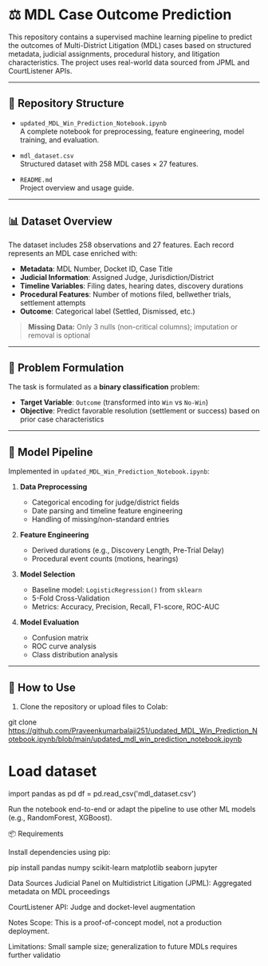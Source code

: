 # ⚖️ MDL Case Outcome Prediction

This repository contains a supervised machine learning pipeline to predict the outcomes of Multi-District Litigation (MDL) cases based on structured metadata, judicial assignments, procedural history, and litigation characteristics. The project uses real-world data sourced from JPML and CourtListener APIs.

---

## 📂 Repository Structure

- `updated_MDL_Win_Prediction_Notebook.ipynb`  
  A complete notebook for preprocessing, feature engineering, model training, and evaluation.

- `mdl_dataset.csv`  
  Structured dataset with 258 MDL cases × 27 features.

- `README.md`  
  Project overview and usage guide.

---

## 📊 Dataset Overview

The dataset includes 258 observations and 27 features. Each record represents an MDL case enriched with:

- **Metadata**: MDL Number, Docket ID, Case Title  
- **Judicial Information**: Assigned Judge, Jurisdiction/District  
- **Timeline Variables**: Filing dates, hearing dates, discovery durations  
- **Procedural Features**: Number of motions filed, bellwether trials, settlement attempts  
- **Outcome**: Categorical label (Settled, Dismissed, etc.)

> **Missing Data:** Only 3 nulls (non-critical columns); imputation or removal is optional

---

## 🧠 Problem Formulation

The task is formulated as a **binary classification** problem:

- **Target Variable**: `Outcome` (transformed into `Win` vs `No-Win`)
- **Objective**: Predict favorable resolution (settlement or success) based on prior case characteristics

---

## 🧪 Model Pipeline

Implemented in `updated_MDL_Win_Prediction_Notebook.ipynb`:

1. **Data Preprocessing**
   - Categorical encoding for judge/district fields
   - Date parsing and timeline feature engineering
   - Handling of missing/non-standard entries

2. **Feature Engineering**
   - Derived durations (e.g., Discovery Length, Pre-Trial Delay)
   - Procedural event counts (motions, hearings)

3. **Model Selection**
   - Baseline model: `LogisticRegression()` from `sklearn`
   - 5-Fold Cross-Validation
   - Metrics: Accuracy, Precision, Recall, F1-score, ROC-AUC

4. **Model Evaluation**
   - Confusion matrix
   - ROC curve analysis
   - Class distribution analysis

---

## 🔧 How to Use

1. Clone the repository or upload files to Colab:

git clone https://github.com/Praveenkumarbalaji251/updated_MDL_Win_Prediction_Notebook.ipynb/blob/main/updated_mdl_win_prediction_notebook.ipynb


# Load dataset
import pandas as pd
df = pd.read_csv('mdl_dataset.csv')




Run the notebook end-to-end or adapt the pipeline to use other ML models (e.g., RandomForest, XGBoost).


📦 Requirements

Install dependencies using pip:



pip install pandas numpy scikit-learn matplotlib seaborn jupyter


Data Sources
Judicial Panel on Multidistrict Litigation (JPML): Aggregated metadata on MDL proceedings

CourtListener API: Judge and docket-level augmentation


Notes
Scope: This is a proof-of-concept model, not a production deployment.

Limitations: Small sample size; generalization to future MDLs requires further validatio
